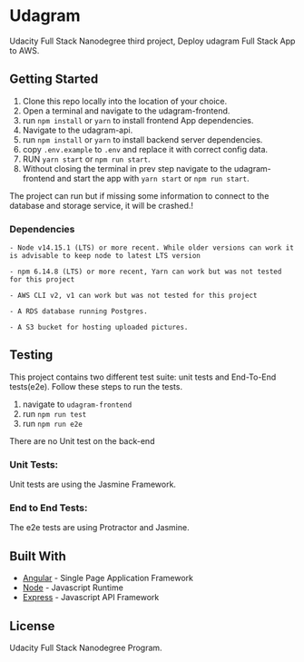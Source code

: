 # Udagram

Udacity Full Stack Nanodegree third project, Deploy udagram Full Stack App to AWS.

## Getting Started

1. Clone this repo locally into the location of your choice.
1. Open a terminal and navigate to the udagram-frontend.
1. run `npm install` or `yarn` to install frontend App dependencies.
1. Navigate to the udagram-api.
1. run `npm install` or `yarn` to install backend server dependencies.
1. copy `.env.example` to `.env` and replace it with correct config data.
1. RUN `yarn start` or `npm run start`.
1. Without closing the terminal in prev step navigate to the udagram-frontend and start the app with `yarn start` or `npm run start`.

The project can run but if missing some information to connect to the database and storage service, it will be crashed.!

### Dependencies

```
- Node v14.15.1 (LTS) or more recent. While older versions can work it is advisable to keep node to latest LTS version

- npm 6.14.8 (LTS) or more recent, Yarn can work but was not tested for this project

- AWS CLI v2, v1 can work but was not tested for this project

- A RDS database running Postgres.

- A S3 bucket for hosting uploaded pictures.

```

## Testing

This project contains two different test suite: unit tests and End-To-End tests(e2e). Follow these steps to run the tests.

1. navigate to `udagram-frontend`
1. run `npm run test`
1. run `npm run e2e`

There are no Unit test on the back-end

### Unit Tests:

Unit tests are using the Jasmine Framework.

### End to End Tests:

The e2e tests are using Protractor and Jasmine.

## Built With

- [Angular](https://angular.io/) - Single Page Application Framework
- [Node](https://nodejs.org) - Javascript Runtime
- [Express](https://expressjs.com/) - Javascript API Framework

## License

Udacity Full Stack Nanodegree Program.
